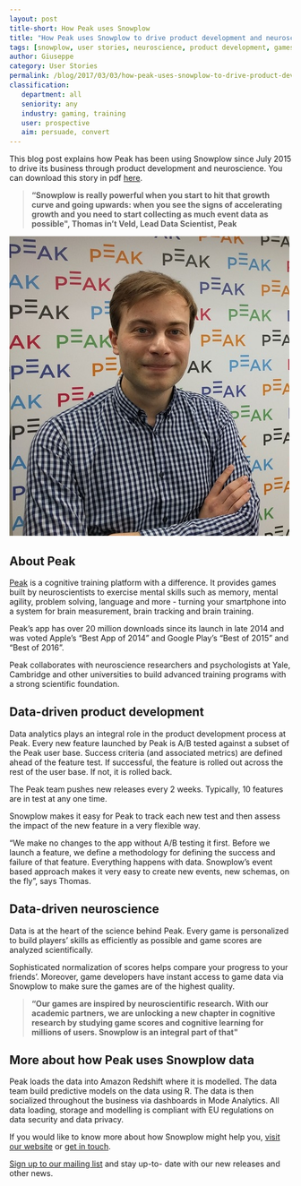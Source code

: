 ```yaml
---
layout: post
title-short: How Peak uses Snowplow
title: "How Peak uses Snowplow to drive product development and neuroscience"
tags: [snowplow, user stories, neuroscience, product development, games, gaming, training]
author: Giuseppe
category: User Stories
permalink: /blog/2017/03/03/how-peak-uses-snowplow-to-drive-product-development-and-neuroscience
classification:
   department: all
   seniority: any
   industry: gaming, training
   user: prospective
   aim: persuade, convert
---
```


This blog post explains how Peak has been using Snowplow since July 2015 to drive  its business through product development and neuroscience. You can download this story in pdf [here][peak-case-study].

> **“Snowplow is really powerful when you start to hit that growth curve and going upwards: when you see the signs of accelerating growth and you need to start collecting as much event data as possible", Thomas in’t Veld, Lead Data Scientist, Peak**

![Thomas in’t Veld, Lead Data Scientist, Peak][picture-of-thomas]


## About Peak
[Peak](http://www.peak.net/) is a cognitive training platform with a difference. It provides games built by neuroscientists to exercise mental skills such as memory, mental agility, problem solving, language and more - turning your smartphone into a system for brain measurement, brain tracking and brain training.

Peak’s app has over 20 million downloads since its launch in late 2014 and was voted Apple’s “Best App of 2014” and Google Play’s “Best of 2015” and “Best of 2016”.

Peak collaborates with neuroscience researchers and psychologists at Yale, Cambridge and other universities to build advanced training programs with a strong scientific foundation.

<!--more-->

## Data-driven product development
Data analytics plays an integral role in the product development process at Peak. Every new feature launched by Peak is A/B tested against a subset of the Peak user base. Success criteria (and associated metrics) are defined ahead of the feature test. If successful, the feature is rolled out across the rest of the user base. If not, it is rolled back.

The Peak team pushes new releases every 2 weeks. Typically, 10 features are in test at any one time.

Snowplow makes it easy for Peak to track each new test and then assess the impact of the new feature in a very flexible way.

“We make no changes to the app without A/B testing it first. Before we launch a feature, we define a methodology for defining the success and failure of that feature. Everything happens with data. Snowplow’s event based approach makes it very easy to create new events, new schemas, on the fly”, says Thomas.

## Data-driven neuroscience
Data is at the heart of the science behind Peak. Every game is personalized to build players’ skills as efficiently as possible and game scores are analyzed scientifically.

Sophisticated normalization of scores helps compare your progress to your friends’. Moreover, game developers have instant access to game data via Snowplow to make sure the games are of the highest quality.

> **“Our games are inspired by neuroscientific research. With our academic partners, we are unlocking a new chapter in cognitive research by studying game scores and cognitive learning for millions of users. Snowplow is an integral part of that"**

## More about how Peak uses Snowplow data
Peak loads the data into Amazon Redshift where it is modelled. The data team build predictive models on the data using R. The data is then socialized throughout the business via dashboards in Mode Analytics. All data loading, storage and modelling is compliant with EU regulations on data security and data privacy.


If you would like to know more about how Snowplow might help you, [visit our website](/) or [get in touch](/contact/).


[Sign up to our mailing list](http://snowplowanalytics.us11.list-manage.com/subscribe?u=10bb4a6f31d5f19e0d0b54476&id=bb28c7d30d) and stay up-to- date with our new releases and other news.


[picture-of-thomas]: /assets/img/blog/2017/03/thomas-int-veld_peak_photo2.jpg "Thomas in’t Veld, Lead Data Scientist, Peak"
[peak-case-study]: /assets/pdf/peak-case-study.pdf
